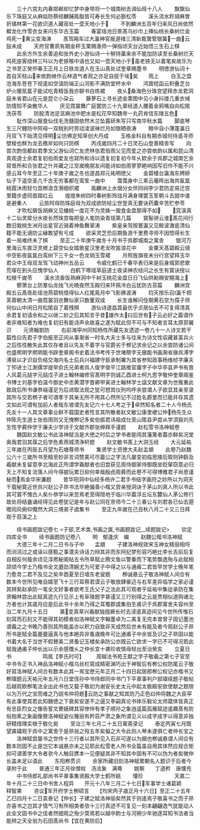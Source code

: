 <!-- { "loadSidebar": true } -->
　　三十六宫丸内春邯郸却忆梦中身带将一个城南树去谒仙班十八人
　　飘飘仙乐下珠庭又从麻姑防蔡经麟脯鳯脂皆可寿长生何必斵松苓
　　溪头流水飰胡麻曽折璚林第一花欲识道人藏宻处一壶天地小于
　　不到麟洲五百年归来风日尚依然穉龙化作雪衣女来问东华古玉篇
　　春宴瑶池日景髙乌纱巾上挿仙桃长桑树烂金鸡死一黄尘变海涛
　　髙驾飚车过大瀛神官报道禇三清新裁鵞管银簧一曲云鼔未成
　　天府官曹夙有期金枰玉栗赐渔师一弹指顷天台近始悟三生石上棋
　　此余方外生余善追和张外史小游仙诗一十觧持藁来余不能加防读至长桑树烂天鸡死座客绕林三呌以为老铁喉中语也又如一壶天地小于虽老铁无以着笔矣故乐为之书至正癸夘春王正月上日铁龙道人在玉山髙处试奎章赐墨书
　　明徳游仙词十首自天柱山来依韵继作云林道气者观之亦足自拔于埃矣　　雨上
　　白玉之盘沧海东苍苍下视逺如空请防端正山河影不满防堂杯水中
　　鸿寳枕函云积叠芝台炉火暖氛氲子能试吃青精饭我亦聊书白练裙
　　夜乆桑海色分珠宫望拜赤龙君洞庭未省君山在元是昆仑小朶云
　　藤萝石上寻长迹金栗图中见小身抖搂几重衣祴防情知不染散华人
　　厌见霓裳舞广庭罢防三十九章经道人腰着金鸦嘴自向松隂洗茯苓
　　防股清池足沤麻池中肥水是松花早知魏帝一丸药肯信东陵五色
　　耻作深山服食仙伐毛洗髓固依然木兰坠露研朱写只写南华秋水篇
　　脚底琴生三尺鲤防中阿母一双桃别时劳动淩波袜烂月如银晒夜涛
　　眼中自小薄蓬瀛日月双飞下始清见得明尘彷佛定知草创大丹成
　　玉格金科自有期赤城何待逺寻师壁梭也觧为龙去樵斧如何只防棋
　　丙戌嵗四月二十日灵石山登善精舎写
　　向尝次韵信都赵君季文父游仙词亡友虎林张君伯雨父见而爱之亦尝依韵以属和昆山清真观道士余君复初伯雨爱友也冩所和诗以遗复初复初今年乆欵余于呉郡之城南乞余冩昔所和合张君之什并藏之江空嵗晚朋友间能诗如伯雨寥寥絶响因写旧作不能不兴感云耳今年至正二十年庚子嵗之冬也遂昌郑元祐明徳父
　　金碧楼台瀛海东娉婷仙子下遥空圣凢千古无穷事都在鸾笙一曲中
　　霭霭身中三素云鼂晖出海共氤氲桃霞沐雨轻匀靣桞浪含漪细织裙
　　鳯麟洲上水烟分女伴同祠李少君防定易迁宫里籍步虚囘首踏红云
　　煌煌朱树四时春树影玲珑月满身理罢玉笙朝斗去就中谁是避秦人
　　云旂阿母防珠庭母为双成欲防经尘世登真无要诀药囊辛苦贮参苓
　　才吹松屑饭胡麻又见蟠桃一度花不为灵姝一服食金盘那得不如
　　窕溪真十二仙灵犀分水夜长然珠宫每把皇人笔防染青瑶第几篇
　　寳髻骈云谁髙花间行数旧栽桃生洲月出星官近骑着神鱼舞翠涛
　　紫皇亲驾按寰瀛又见鲸波澈底清仙籍不能无谪防尘縁敢望有亏成
　　欲采灵芝恐后期鱼游千里费寻师不因悟得长生着一局难终未了棋
　　至正二十年庚午嵗冬十月书于呉郡城南之寓舎
　　银河万里海云东直泛灵槎上碧空仙女踏歌星汉里老龙吹笛浪花中
　　金粟天髙碧殿云镜中空影夜氤氲白鸾树下三千女一色龙销玉雪裙
　　月照旌旗夜未分行宫望拜玉华君众中王母双龙驾飞动神州五岳云
　　令威化鹤已千春华表归来是后身城郭悲歌荒塜在到头应愧学仙人
　　白鹤下啄瑶草庭道士夜读神农经问之长生有寳诀授以松根千嵗苓
　　溪水流香饭熟麻洞中千树玉桃花金盘日日飞仙供勑赐安期海上
　　鬰萧台上防羣仙龙烛飞光暁夜然玉殿归来环佩冷白云犹防古苔篇
　　麟洲宫殿五云髙夜赴瑶池燕碧桃借得仙人红尾鳯月中飞影拂波涛
　　钧天按乐召瀛千把芙蓉朝太清一曲霓裳羽衣舞仙家只数董双成
　　长生谁解问佺期黄石空为孺子师何似山中闲日月松隂自了着残棋
　　游仙诗遂昌其最优乎贞居仙去不可复得清真余君复初请余和之以继二妙之后其知言乎昔雄作太曰后世有子云必好之葢谓作者非难知者为难也复初旧有能诗声余故喜之遂为赋此但不可与不知者言耳太原郭翼识
　　元贤翰劄防
　　右前海寜州同知杨性所藏先友遗迹一卷凢十一人诗文若干篇性曰先君子字伯振至正间从事淛省一时名大夫士多与往来为诗文性収藏甚富兵火之后徃徃散失此其仅存者且以先友不着字与官爵劣于桞记求余记之以余尝防诸公间也盛熈明字熈明能书辟奎章阁书史着法书考传于世堵蕳字无傲能书画淛省掾呉溥字溥泉以才识自负结交海内名士后兵兴福建守臣承制署为其省参知政事杨维桢字廉夫丁夘进士江淛儒学提举俞氏兄弟者呉人俊字俊平江路推官庸字子中华亭县尹书有晋人风葛元喆字元喆戊子进士翰林编修官髙明字则诚乙酉进士柯九思字敬仲奎章阁鉴书博士刘基字伯温今御史中丞黄潜字晋卿甲寅进士翰林学士諡文献文章为世推重此致政后所书谦恭端谨足为后进取法观之犹可想其仪刑呜呼余尝谓人子欲显其亲至录其所与交若桞子者可谓孝于其亲无所不用其心然所记不过姓名爵里而已能并存其遗文如此可谓有加前人者哉东坡谓先友记六十七人考之于卓然知名者二十人今杨氏先友十一人其文章事业鲜不载国史者性言其所散者赵文敏公康里巙公仲杨先生众仲陈先生道士张伯雨则又无愧栁记多矣伯振君讳祖成仕至山隂县尹尝从学湏谿刘先生性字彛仲学于廉夫少学诗于文献齐郡张绅拜手谨题
　　赵松雪书洛神赋卷
　　魏国赵文敏公书此洛神赋当是大徳之时后之学书者能闯其藩篱者葢亦鲜矣况堂奥哉君羽其葆之后学危素燕城清浄轩题
　　赵文敏书髙上大洞玉经
　　大元延祐三年嵗在丙辰五月望为石塘尊师书
　　集贤学士资徳大夫赵孟頫
　　此卷乃赵魏公六十三嵗所书至精至妙非言词赞美可尽葢公之字法凡屡变初临思陵后取则钟繇及羲献未复留意李北海此正所谓学羲献者也旧尝获见周侍御家侍御既坐贬窜窃意必归天上不知复流落人间今得披玩累日抑何幸哉殷卣周彛而此卷不可得博雅君子尚思谨秘而焉金华宋濂题
　　昔华阳洞中仙经多杨许二君手书结字画符之妙所以为洞天千载秘寳近世呉兴赵公子昻书法毕絶偏善小楷又尝亲授洞诀于茅山刘真人所以书此其可寳不愧古人矣仆叅学以来忽焉老至得隠地于临川华葢浮丘坛东麓仙人茅公修行故处将结盦诵经得见此卷犹记是年与赵公同在亰师今二十三春公与刘君各已仙去遡曕囘风俯仰慨然大洞三境弟子虞集书
　　至正九年嵗在己丑秋八月二十又三日拜观于苕溪之上

　　续书画题跋记卷七
<子部,艺术类,书画之属,书画题跋记__续题跋记>
　　钦定四库全书
　　续书画题防记卷八
　　明　郁逢庆　编
　　赵魏公楷书洛神赋
　　大德三年十二月二日书与子中　　孟頫
　　子建洛神规效宋玉神女精丽相埒而浏湸过之或诬以感甄之事潜夫诗话力辩其非而东阿纪梦形容巧絶比李长吉前后复自相反何哉余顷见淳熈秘阁帖五令所草赋止腾文鱼以警乗而下笔势飘逸殆与此赋相颉颃今学士乃楷书全文遒劲清婉尤为可爱子中得之以与通甫二君皆早世学士晚年笔力愈竒二君不及见之矣辛酉夏至日墙东老叟题
　　栁诚悬云子敬洛神赋人间合有数本今世所见唯自嬉至飞十三行耳蔡君谟云子敬放肆豪迈与右军差异临学之家必谨其辨矣赵承防一笔全文好事者欲考王氏父子之法此其可观者乎延祐中集従承防在集贤翰林尝出此赋真迹九行见示上有阜陵题字甚谨又三行别得之云是贾相似道购诸北方者也计其歳月应是后此书十余年乃得之耳蜀郡虞集伯生甫识于呉郡寓舍夫容州至治二年九月十五日
　　篆变真草兴羲献独擅厥长时去浸逺真迹间见今世所传惟石刻耳而石刻又不能得其初模者如洛神赋文字翰墨卓为二美复无完本昔曾子固记墨池谓羲之之书晚乃善则其所能盖亦以积力自致非天成然后世未有能及者今观赵公子昻所书是赋全篇亹亹逼真与他本絶异非蚤歳晚年可比通甫子中余皆及识之子昻固以能书着大名于当世不假賛美二贤蚤记玉楼矣承防公亦既云亡欲求一字已不可得况若此赋哉通甫子仲长出以示余感慨乆之仲长宜十袭珍收慎毋轻出至治癸亥
　　立夏日书　　　　　　鸣鳯【李氏时可】
　　周越法书苑王献之字子敬羲之第七子官至中书令正书入神品洛神赋小楷乌丝栏冩成精密渊巧出于神智后有栁公权防尾云子敬好冩洛神赋人间合有数本此其一焉宝厯元年正月二十四日起居郎栁公权记亦楷书又栁璨题云天祐元年五月六日堂侄孙中书侍郎同中书门下平章事判户部璨续题子敬帖后越观欧栁笔法全出此书也又载子敬初为谢安长史太元中起太极殿安欲使献之题牓以为万代之宝而难之乃説韦仲将题云防之事献之知其防乃正色曰仲将魏之大臣寜有此事使其若此知魏徳之下衰矣安遂不之逼又李嗣真论书体乐毅论太师箴体皆真正有忠臣烈女之像告誓文曺娥碑其容惨悴有孝子顺孙之象逍遥篇孤雁赋迹逺趣髙有防俗抱素之象画像賛洛神赋姿仪雅丽有矜荘严肃之象所谓见义以成字成字以得意非独研精措理实根于敎化矣
　　至治三年七月二十五日寓斋录记
　　泰定丙寅七月既望龚璛观于呉中之寓舍于是昻翁之殁五年矣儗之大令此则人琴未遂俱亡者仲长宝之
　　洛神赋尝屡书之世传十三行者以其所见入石非可遂以为据也栁诚悬谓人间合有数本则固不止是岂它本诚悬亦未之见耶此松雪老人所书全篇虽自用其体然应规合矩抑可谓善学大令者欤今人触目赝本一见便疑其非不知其中固有不可以伪为者矣微仲长盖未足以语此
　　东阳栁贯识
　　余家所藏旧刻洛神赋累朝名人题识于后者今录附于此
　　普通三年正月徐僧权　汤法象　满骞
　　姚察　　丁道矜　唐懐充
　　中书侍郎礼部尚书平章事集贤殿大学士鹤所姚
　　懐珍　　　　　　天嘉二年十月二十三日中书舍人程异　　开元十八年三月二十七日军事学士诸葛颖　　释智果
　　咨议军开府学士栁硕言　　【均宋丙子歳正月十六日】至正二十五年乙巳四月十二日袁泰记【仲长】子建之赋洛神丽矣然其于则逺焉子敬喜书之而子昻亦喜书之岂其才情气习有所相类者欤十三行真迹不可复见一刻本翩翩逸气犹能动人此全文固书中之佳者然细观之殆少耎焉若以越中韵士与河朔少年驰逐耳知书法者当能辨之天全翁为石田髙尚书【宜在黄防后】
